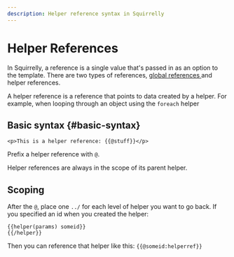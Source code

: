 ```yaml
---
description: Helper reference syntax in Squirrelly
---
```


# Helper References

In Squirrelly, a reference is a single value that's passed in as an option to the template. There are two types of references, [global references ](global-references.md)and helper references.

A helper reference is a reference that points to data created by a helper. For example, when looping through an object using the `foreach` helper

## Basic syntax {#basic-syntax}

```text
<p>This is a helper reference: {{@stuff}}</p>
```

Prefix a helper reference with `@`. 

Helper references are always in the scope of its parent helper.

## Scoping

After the `@`, place one `../` for each level of helper you want to go back. If you specified an id when you created the helper:

```text
{{helper(params) someid}}
{{/helper}}
```

Then you can reference that helper like this: `{{@someid:helperref}}`

